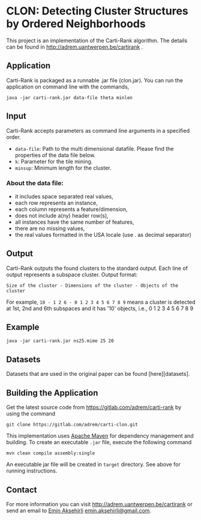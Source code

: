 
CLON: Detecting Cluster Structures by Ordered Neighborhoods
===========================================================

This project is an implementation of the Carti-Rank algorithm. The details can
be found in http://adrem.uantwerpen.be/cartirank .


Application
-----------
Carti-Rank is packaged as a runnable .jar file (clon.jar). You can run the application
 on command line with the commands,

```
java -jar carti-rank.jar data-file theta minlen
```


Input
-----
Carti-Rank accepts parameters as command line arguments in a specified order.

- `data-file`: Path to the multi dimensional datafile. Please find the
properties of the data file below.
- `k`: Parameter for the tile mining.
- `minsup`: Minimum length for the cluster.

### About the data file:

- it includes space separated real values,
- each row represents an instance,
- each column represents a feature/dimension,
- does not include a(ny) header row(s),
- all instances have the same number of features,
- there are no missing values,
- the real values formatted in the USA locale (use . as decimal separator)


Output
------
Carti-Rank outputs the found clusters to the standard output. Each line of
output represents a subspace cluster. Output format:
```
Size of the cluster - Dimensions of the cluster - Objects of the cluster
```
For example, ```10 - 1 2 6 - 0 1 2 3 4 5 6 7 8 9``` means a cluster is
detected at 1st, 2nd and 6th subspaces and it has '10' objects, i.e.,
0 1 2 3 4 5 6 7 8 9


Example
-------

```
java -jar carti-rank.jar ns25.mime 25 20
```

Datasets
--------
Datasets that are used in the original paper can be found [here][datasets].

Building the Application
------------------------

Get the latest source code from https://gitlab.com/adrem/carti-rank by using the
command

```
git clone https://gitlab.com/adrem/carti-clon.git
```

This implementation uses [Apache Maven](https://maven.apache.org/) for
dependency management and building. To create an executable `.jar` file, execute
the following command

```
mvn clean compile assembly:single
```

An executable jar file will be created in `target` directory. See above for
running instructions.

Contact
-------
For more information you can visit http://adrem.uantwerpen.be/cartirank or send
an email to [Emin Aksehirli][] <emin.aksehirli@gmail.com>.

[data-sets]:http://adrem.uantwerpen.be/sites/adrem.ua.ac.be/files/carti-rank_datasets.tar.bz2
[Emin Aksehirli]:http://memin.tk
